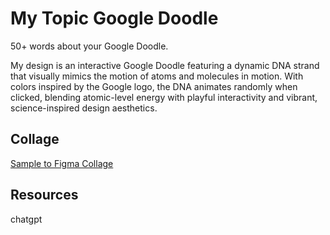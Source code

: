 # My Topic Google Doodle

50+ words about your Google Doodle.

My design is an interactive Google Doodle featuring a dynamic DNA strand that visually mimics the motion of atoms and molecules in motion. With colors inspired by the Google logo, the DNA animates randomly when clicked, blending atomic-level energy with playful interactivity and vibrant, science-inspired design aesthetics. 

## Collage

[Sample to Figma Collage](https://www.figma.com/file/KIEiC0Tgx5IF1BhpTLZhn0/Google-Doodle?node-id=0%3A1)

## Resources

chatgpt